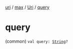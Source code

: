[uri](../../index.md) / [max](../index.md) / [Uri](index.md) / [query](./query.md)

# query

(common) `val query: `[`String`](https://kotlinlang.org/api/latest/jvm/stdlib/kotlin/-string/index.html)`?`